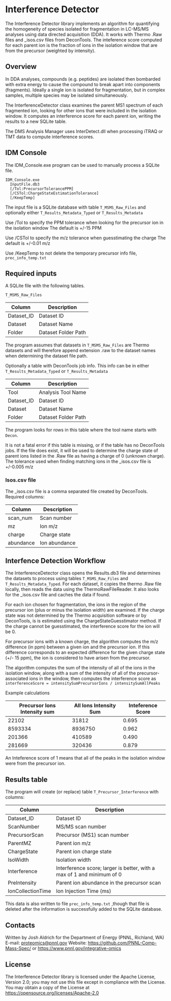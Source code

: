 # Interference Detector

The Interference Detector library implements an algorithm for quantifying
the homogeneity of species isolated for fragmentation in
LC-MS/MS analyses using data directed acquisition (DDA).
It works with Thermo .Raw files and _isos.csv files from DeconTools.
The inteference score computed for each parent ion is the
fraction of ions in the isolation window that are from the precursor
(weighted by intensity).

## Overview

In DDA analyses, compounds (e.g. peptides) are isolated then 
bombarded with extra energy to cause the compound to break apart
into components (fragments).  Ideally a single ion is isolated 
for fragmentation, but in complex samples, multiple species 
may be isolated simultaneously.

The InterferenceDetector class examines the parent MS1 spectrum
of each fragmented ion, looking for other ions that were included 
in the isolation window.  It computes an interference score 
for each parent ion, writing the results to a new SQLite table.

The DMS Analysis Manager uses InterDetect.dll when processing
iTRAQ or TMT data to compute interference scores.

## IDM Console

The IDM_Console.exe program can be used to manually process a SQLite file.

```
IDM_Console.exe 
  InputFile.db3
  [/Tol:PrecursorTolerancePPM] 
  [/CSTol:ChargeStateEstimationTolerance] 
  [/KeepTemp]
```

The input file is a SQLite database with table `T_MSMS_Raw_Files` 
and optionally either `T_Results_Metadata_Typed` or `T_Results_Metadata`

Use /Tol to specify the PPM tolerance when looking for the precursor ion in the isolation window
The default is +/-15 PPM

Use /CSTol to specify the m/z tolerance when guesstimating the charge
The default is +/-0.01 m/z

Use /KeepTemp to not delete the temporary precursor info file, `prec_info_temp.txt`


## Required inputs

A SQLite file with the following tables.

`T_MSMS_Raw_Files`

| Column     | Description    |
|------------|----------------|
| Dataset_ID | Dataset ID     |
| Dataset    | Dataset Name   |
| Folder     | Dataset Folder Path |

The program assumes that datasets in `T_MSMS_Raw_Files` are Thermo datasets
and will therefore append extension .raw to the dataset names when determining
the dataset file path.

Optionally a table with DeconTools job info.  This info can be 
in either `T_Results_Metadata_Typed` or `T_Results_Metadata`

| Column     | Description         |
|------------|---------------------|
| Tool       | Analysis Tool Name  |
| Dataset_ID | Dataset ID          |
| Dataset    | Dataset Name        |
| Folder     | Dataset Folder Path |

The program looks for rows in this table where the tool name starts with `Decon`.

It is not a fatal error if this table is missing, or if the table has no DeconTools jobs.
If the file does exist, it will be used to determine the charge state of parent ions
listed in the .Raw file as having a charge of 0 (unknown charge).  The tolerance used
when finding matching ions in the _isos.csv file is +/-0.005 m/z

### Isos.csv file

The _isos.csv file is a comma separated file created by DeconTools.  Required columns:

| Column     | Description   |
|------------|---------------|
| scan_num   | Scan number   |
| mz         | Ion m/z       |
| charge     | Charge state  |
| abundance  | Ion abundance |


## Interfence Detection Workflow

The InterferenceDetector class opens the Results.db3 file and determines 
the datasets to process using tables `T_MSMS_Raw_Files` and `T_Results_Metadata_Typed`. 
For each dataset, it copies the thermo .Raw file locally, then reads the data
using the ThermoRawFileReader. It also looks for the _isos.csv file and 
caches the data if found.

For each ion chosen for fragmentation, the ions in the region of the precursor ion
(plus or minus the isolation width) are examined. If the charge state
was not determined by the Thermo acquisition software or by DeconTools,
is is estimated using the ChargeStateGuesstimator method.  If the charge cannot be
guesstimated, the interference score for the ion will be 0.

For precursor ions with a known charge, the algorithm computes the m/z difference
(in ppm) between a given ion and the precursor ion.  If this difference corresponds
to an expected difference for the given charge state (+/- 15 ppm), the ion is considered
to have arisen from the precursor.

The algorithm computes the sum of the intensity of all of the ions in the isolation window,
along with a sum of the intensity of all of the precursor-associated ions in the window,
then computes the interference score as
`interferenceScore = intensitySumPrecursorIons / intensitySumAllPeaks`

Example calculations

| Precursor Ions Intensity sum | All Ions Intensity Sum | Inteference Score |
|------------------------------|------------------------|-------------------|
| 22102                        | 31812                  | 0.695             |
| 8593334                      | 8936750                | 0.962             |
| 201366                       | 410589                 | 0.490             |
| 281669                       | 320436                 | 0.879             |

An Inteference score of 1 means that all of the peaks in the 
isolation window were from the precursor ion.

## Results table

The program will create (or replace) table `T_Precursor_Interference` with columns:

| Column            | Description             |
|-------------------|-------------------------|
| Dataset_ID        | Dataset ID              |
| ScanNumber        | MS/MS scan number       |
| PrecursorScan     | Precursor (MS1) scan number |
| ParentMZ          | Parent ion m/z          |
| ChargeState       | Parent ion charge state |
| IsoWidth          | Isolation width         |
| Interference      | Interference score; larger is better, with a max of 1 and minimum of 0 |
| PreIntensity      | Parent ion abundance in the precursor scan                             |
| IonCollectionTime | Ion Injection Time (ms)                                                |

This data is also written to file `prec_info_temp.txt` ,though that file 
is deleted after the information is successfully added to the SQLite database.

## Contacts

Written by Josh Aldrich for the Department of Energy (PNNL, Richland, WA) \
E-mail: proteomics@pnnl.gov
Website: https://github.com/PNNL-Comp-Mass-Spec/ or https://www.pnnl.gov/integrative-omics

## License

The Interference Detector library is licensed under the Apache License, Version 2.0; you may not use this 
file except in compliance with the License.  You may obtain a copy of the 
License at https://opensource.org/licenses/Apache-2.0
